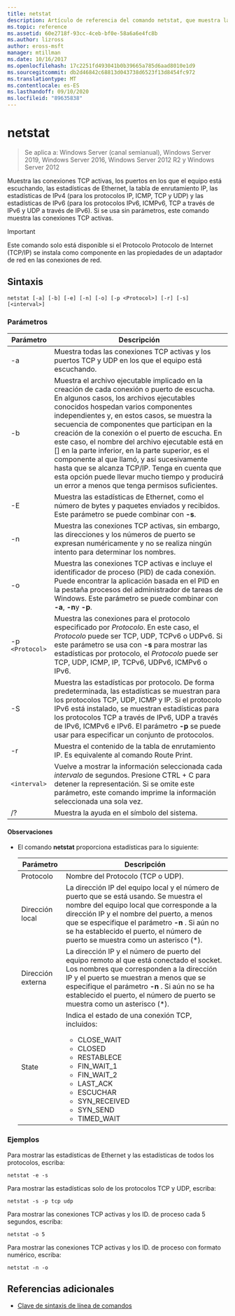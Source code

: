 ```yaml
---
title: netstat
description: Artículo de referencia del comando netstat, que muestra las conexiones TCP activas, los puertos en los que el equipo está escuchando, las estadísticas de Ethernet, la tabla de enrutamiento IP, las estadísticas de IPv4 y las estadísticas de IPv6.
ms.topic: reference
ms.assetid: 60e2718f-93cc-4ceb-bf0e-58a6a6e4fc8b
ms.author: lizross
author: eross-msft
manager: mtillman
ms.date: 10/16/2017
ms.openlocfilehash: 17c2251fd493041b0b39665a785d6aad8010e1d9
ms.sourcegitcommit: db2d46842c68813d043738d6523f13d8454fc972
ms.translationtype: MT
ms.contentlocale: es-ES
ms.lasthandoff: 09/10/2020
ms.locfileid: "89635838"
---
```

# <a name="netstat"></a>netstat

> Se aplica a: Windows Server (canal semianual), Windows Server 2019, Windows Server 2016, Windows Server 2012 R2 y Windows Server 2012

Muestra las conexiones TCP activas, los puertos en los que el equipo está escuchando, las estadísticas de Ethernet, la tabla de enrutamiento IP, las estadísticas de IPv4 (para los protocolos IP, ICMP, TCP y UDP) y las estadísticas de IPv6 (para los protocolos IPv6, ICMPv6, TCP a través de IPv6 y UDP a través de IPv6). Si se usa sin parámetros, este comando muestra las conexiones TCP activas.

> [!IMPORTANT]
> Este comando solo está disponible si el Protocolo Protocolo de Internet (TCP/IP) se instala como componente en las propiedades de un adaptador de red en las conexiones de red.

## <a name="syntax"></a>Sintaxis

```
netstat [-a] [-b] [-e] [-n] [-o] [-p <Protocol>] [-r] [-s] [<interval>]
```

### <a name="parameters"></a>Parámetros

| Parámetro | Descripción |
| --------- | ----------- |
| -a | Muestra todas las conexiones TCP activas y los puertos TCP y UDP en los que el equipo está escuchando. |
| -b | Muestra el archivo ejecutable implicado en la creación de cada conexión o puerto de escucha. En algunos casos, los archivos ejecutables conocidos hospedan varios componentes independientes y, en estos casos, se muestra la secuencia de componentes que participan en la creación de la conexión o el puerto de escucha. En este caso, el nombre del archivo ejecutable está en [] en la parte inferior, en la parte superior, es el componente al que llamó, y así sucesivamente hasta que se alcanza TCP/IP. Tenga en cuenta que esta opción puede llevar mucho tiempo y producirá un error a menos que tenga permisos suficientes.
| -E | Muestra las estadísticas de Ethernet, como el número de bytes y paquetes enviados y recibidos. Este parámetro se puede combinar con **-s**. |
| -n | Muestra las conexiones TCP activas, sin embargo, las direcciones y los números de puerto se expresan numéricamente y no se realiza ningún intento para determinar los nombres. |
| -o | Muestra las conexiones TCP activas e incluye el identificador de proceso (PID) de cada conexión. Puede encontrar la aplicación basada en el PID en la pestaña procesos del administrador de tareas de Windows. Este parámetro se puede combinar con **-a**, **-n**y **-p**. |
| -p `<Protocol>` | Muestra las conexiones para el protocolo especificado por *Protocolo*. En este caso, el *Protocolo* puede ser TCP, UDP, TCPv6 o UDPv6. Si este parámetro se usa con **-s** para mostrar las estadísticas por protocolo, el *Protocolo* puede ser TCP, UDP, ICMP, IP, TCPv6, UDPv6, ICMPv6 o IPv6. |
| -S | Muestra las estadísticas por protocolo. De forma predeterminada, las estadísticas se muestran para los protocolos TCP, UDP, ICMP y IP. Si el protocolo IPv6 está instalado, se muestran estadísticas para los protocolos TCP a través de IPv6, UDP a través de IPv6, ICMPv6 e IPv6. El parámetro **-p** se puede usar para especificar un conjunto de protocolos. |
| -r | Muestra el contenido de la tabla de enrutamiento IP. Es equivalente al comando Route Print. |
| `<interval>` | Vuelve a mostrar la información seleccionada cada *intervalo* de segundos. Presione CTRL + C para detener la representación. Si se omite este parámetro, este comando imprime la información seleccionada una sola vez. |
| /? | Muestra la ayuda en el símbolo del sistema. |

#### <a name="remarks"></a>Observaciones

- El comando **netstat** proporciona estadísticas para lo siguiente:

    | Parámetro | Descripción |
    | --------- | ----------- |
    | Protocolo | Nombre del Protocolo (TCP o UDP). |
    | Dirección local | La dirección IP del equipo local y el número de puerto que se está usando. Se muestra el nombre del equipo local que corresponde a la dirección IP y el nombre del puerto, a menos que se especifique el parámetro **-n** . Si aún no se ha establecido el puerto, el número de puerto se muestra como un asterisco (*). |
    | Dirección externa | La dirección IP y el número de puerto del equipo remoto al que está conectado el socket. Los nombres que corresponden a la dirección IP y el puerto se muestran a menos que se especifique el parámetro **-n** . Si aún no se ha establecido el puerto, el número de puerto se muestra como un asterisco (*). |
    | State | Indica el estado de una conexión TCP, incluidos:<ul><li>CLOSE_WAIT</li><li>CLOSED</li><li>RESTABLECE</li><li>FIN_WAIT_1</li><li>FIN_WAIT_2</li><li>LAST_ACK</li><li>ESCUCHAR</li><li>SYN_RECEIVED</li><li>SYN_SEND</li><li>TIMED_WAIT</li></ul> |

### <a name="examples"></a>Ejemplos

Para mostrar las estadísticas de Ethernet y las estadísticas de todos los protocolos, escriba:

```
netstat -e -s
```

Para mostrar las estadísticas solo de los protocolos TCP y UDP, escriba:

```
netstat -s -p tcp udp
```

Para mostrar las conexiones TCP activas y los ID. de proceso cada 5 segundos, escriba:

```
netstat -o 5
```

Para mostrar las conexiones TCP activas y los ID. de proceso con formato numérico, escriba:

```
netstat -n -o
```

## <a name="additional-references"></a>Referencias adicionales

- [Clave de sintaxis de línea de comandos](command-line-syntax-key.md)
